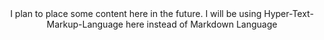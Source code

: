 <CENTER>I plan to place some content here in the future. I will be using Hyper-Text-Markup-Language here instead of Markdown Language</CENTER>
